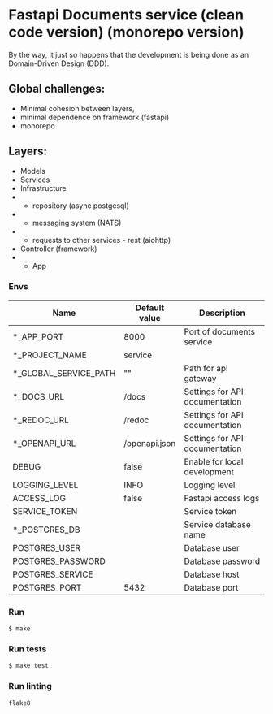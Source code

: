 
# Fastapi Documents service (clean code version) (monorepo version)
By the way, it just so happens that the development is being done as an Domain-Driven Design (DDD).

## Global challenges:
 - Minimal cohesion between layers,
 - minimal dependence on framework (fastapi)
 - monorepo

## Layers:
 - Models
 - Services
 - Infrastructure
 - - repository (async postgesql)
 - - messaging system (NATS)
 - - requests to other services - rest (aiohttp)
 - Controller (framework)
 - - App



### Envs

| Name                  | Default value | Description                    |
|-----------------------|---------------|--------------------------------|
| *_APP_PORT            | 8000          | Port of documents service      |
| *_PROJECT_NAME        | service       |                                |
| *_GLOBAL_SERVICE_PATH | ""            | Path for api gateway           |
| *_DOCS_URL            | /docs         | Settings for API documentation |
| *_REDOC_URL           | /redoc        | Settings for API documentation |
| *_OPENAPI_URL         | /openapi.json | Settings for API documentation |
| DEBUG                 | false         | Enable for local development   |
| LOGGING_LEVEL         | INFO          | Logging level                  |
| ACCESS_LOG            | false         | Fastapi access logs            |
| SERVICE_TOKEN         |               | Service token                  |
| *_POSTGRES_DB         |               | Service database name          |
| POSTGRES_USER         |               | Database user                  |
| POSTGRES_PASSWORD     |               | Database password              |
| POSTGRES_SERVICE      |               | Database host                  |
| POSTGRES_PORT         | 5432          | Database port                  |

### Run

```shell
$ make
```

### Run tests

```shell
$ make test
```

### Run linting

```shell
flake8
```

